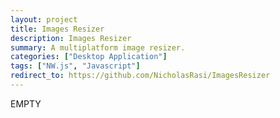 ```yaml
---
layout: project
title: Images Resizer
description: Images Resizer
summary: A multiplatform image resizer.
categories: ["Desktop Application"]
tags: ["NW.js", "Javascript"]
redirect_to: https://github.com/NicholasRasi/ImagesResizer
---
```


EMPTY